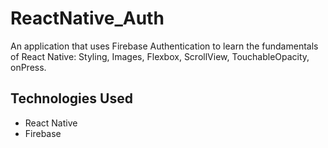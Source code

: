 # ReactNative_Auth

An application that uses Firebase Authentication to learn the fundamentals of React Native: Styling, Images, Flexbox, ScrollView, TouchableOpacity, onPress.

## Technologies Used

- React Native
- Firebase
